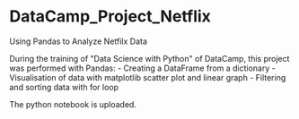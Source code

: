 # DataCamp_Project_Netflix
Using Pandas to Analyze Netfilx Data

During the training of "Data Science with Python" of DataCamp, this project was performed with Pandas: 
    - Creating a DataFrame from a dictionary
    - Visualisation of data with matplotlib scatter plot and linear graph
    - Filtering and sorting data with for loop 

The python notebook is uploaded.
